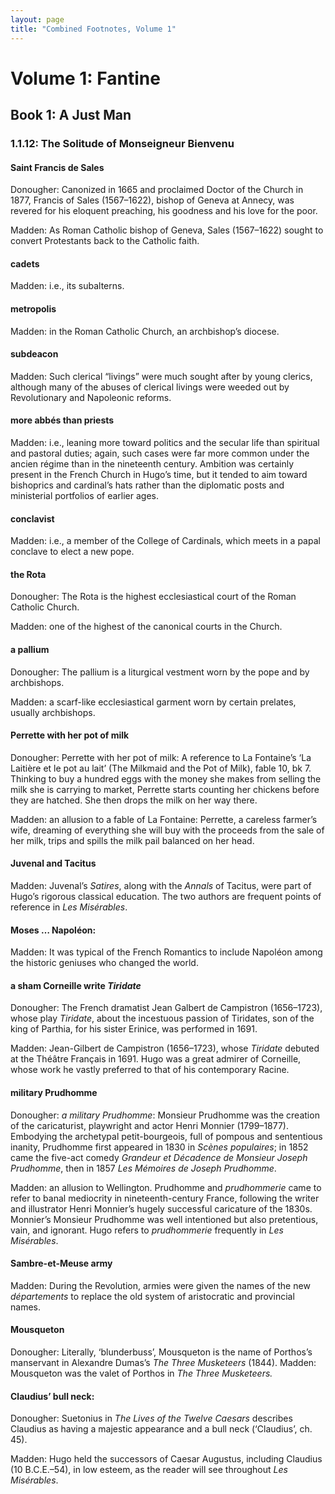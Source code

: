 ```yaml
---
layout: page
title: "Combined Footnotes, Volume 1"
---
```

# Volume 1: Fantine
## Book 1: A Just Man
### 1.1.12: The Solitude of Monseigneur Bienvenu

#### Saint Francis de Sales
Donougher: Canonized in 1665 and proclaimed Doctor of the Church in 1877, Francis of Sales (1567–1622), bishop of Geneva at Annecy, was revered for his eloquent preaching, his goodness and his love for the poor.

Madden: As Roman Catholic bishop of Geneva, Sales (1567–1622) sought to convert Protestants back to the Catholic faith.

#### cadets
Madden: i.e., its subalterns.

#### metropolis
Madden: in the Roman Catholic Church, an archbishop’s diocese.

#### subdeacon
Madden: Such clerical “livings” were much sought after by young clerics, although many of the abuses of clerical livings were weeded out by Revolutionary and Napoleonic reforms.

#### more abbés than priests
Madden: i.e., leaning more toward politics and the secular life than spiritual and pastoral duties; again, such cases were far more common under the ancien régime than in the nineteenth century. Ambition was certainly present in the French Church in Hugo’s time, but it tended to aim toward bishoprics and cardinal’s hats rather than the diplomatic posts and ministerial portfolios of earlier ages.

#### conclavist
Madden: i.e., a member of the College of Cardinals, which meets in a papal conclave to elect a new pope.

#### the Rota
Donougher: The Rota is the highest ecclesiastical court of the Roman Catholic Church.

Madden: one of the highest of the canonical courts in the Church.

#### a pallium
Donougher: The pallium is a liturgical vestment worn by the pope and by archbishops.

Madden: a scarf-like ecclesiastical garment worn by certain prelates, usually archbishops.

#### Perrette with her pot of milk
Donougher: Perrette with her pot of milk: A reference to La Fontaine’s ‘La Laitière et le pot au lait’ (The Milkmaid and the Pot of Milk), fable 10, bk 7. Thinking to buy a hundred eggs with the money she makes from selling the milk she is carrying to market, Perrette starts counting her chickens before they are hatched. She then drops the milk on her way there.

Madden: an allusion to a fable of La Fontaine: Perrette, a careless farmer’s wife, dreaming of everything she will buy with the proceeds from the sale of her milk, trips and spills the milk pail balanced on her head.

#### Juvenal and Tacitus
Madden: Juvenal’s *Satires*, along with the *Annals* of Tacitus, were part of Hugo’s rigorous classical education. The two authors are frequent points of reference in *Les Misérables*.

#### Moses … Napoléon:
Madden: It was typical of the French Romantics to include Napoléon among the historic geniuses who changed the world.

#### a sham Corneille write *Tiridate*
Donougher: The French dramatist Jean Galbert de Campistron (1656–1723), whose play *Tiridate*, about the incestuous passion of Tiridates, son of the king of Parthia, for his sister Erinice, was performed in 1691.

Madden: Jean-Gilbert de Campistron (1656–1723), whose *Tiridate* debuted at the Théâtre Français in 1691. Hugo was a great admirer of Corneille, whose work he vastly preferred to that of his contemporary Racine.

#### military Prudhomme
Donougher: _a military Prudhomme_: Monsieur Prudhomme was the creation of the caricaturist, playwright and actor Henri Monnier (1799–1877). Embodying the archetypal petit-bourgeois, full of pompous and sententious inanity, Prudhomme first appeared in 1830 in _Scènes populaires_; in 1852 came the five-act comedy _Grandeur et Décadence de Monsieur Joseph Prudhomme_, then in 1857 _Les Mémoires de Joseph Prudhomme_.

Madden: an allusion to Wellington. Prudhomme and *prudhommerie* came to refer to banal mediocrity in nineteenth-century France, following the writer and illustrator Henri Monnier’s hugely successful caricature of the 1830s. Monnier’s Monsieur Prudhomme was well intentioned but also pretentious, vain, and ignorant. Hugo refers to *prudhommerie* frequently in *Les Misérables*.

#### Sambre-et-Meuse army
Madden: During the Revolution, armies were given the names of the new *départements* to replace the old system of aristocratic and provincial names.

#### Mousqueton
Donougher: Literally, ‘blunderbuss’, Mousqueton is the name of Porthos’s manservant in Alexandre Dumas’s _The Three Musketeers_ (1844).
Madden: Mousqueton was the valet of Porthos in *The Three Musketeers.*

#### Claudius’ bull neck:
Donougher: Suetonius in _The Lives of the Twelve Caesars_ describes Claudius as having a majestic appearance and a bull neck (‘Claudius’, ch. 45).

Madden: Hugo held the successors of Caesar Augustus, including Claudius (10 B.C.E.–54), in low esteem, as the reader will see throughout *Les Misérables*.
